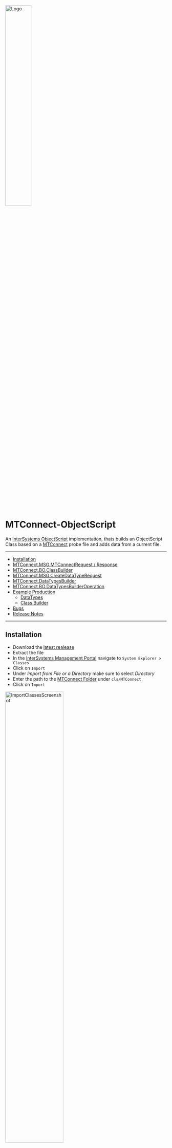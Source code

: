<img src = "https://raw.githubusercontent.com/phil1436/MTConnect-ObjectScript/master/resources/logo.png" alt = "Logo" width = "40%"/>

# MTConnect-ObjectScript

An [InterSystems ObjectScript](https://docs.intersystems.com/irislatest/csp/docbook/DocBook.UI.Page.cls?KEY=GCOS_INTRO) implementation, thats builds an ObjectScript Class based on a [MTConnect](https://www.mtconnect.org/) probe file and adds data from a current file.

---

-   [Installation](https://github.com/phil1436/MTConnect-ObjectScript#installation)
-   [MTConnect.MSG.MTConnectRequest / Response](https://github.com/phil1436/MTConnect-ObjectScript#mtconnectmsgmtconnectrequest--response)
-   [MTConnect.BO.ClassBuilder](https://github.com/phil1436/MTConnect-ObjectScript#mtconnectboclassbuilder)
-   [MTConnect.MSG.CreateDataTypeRequest](https://github.com/phil1436/MTConnect-ObjectScript#mtconnectmsgcreatedatatyperequest)
-   [MTConnect.DataTypesBuilder](https://github.com/phil1436/MTConnect-ObjectScript#mtconnectdatatypesbuilder)
-   [MTConnect.BO.DataTypesBuilderOperation](https://github.com/phil1436/MTConnect-ObjectScript#mtconnectbodatatypesbuilderoperation)
-   [Example Production](https://github.com/phil1436/MTConnect-ObjectScript#example-production)
    -   [DataTypes](https://github.com/phil1436/MTConnect-ObjectScript#datatypes)
    -   [Class Builder](https://github.com/phil1436/MTConnect-ObjectScript#class-builder)
-   [Bugs](https://github.com/phil1436/MTConnect-ObjectScript#bugs)
-   [Release Notes](https://github.com/phil1436/MTConnect-ObjectScript#release-notes)

---

## Installation

-   Download the [latest realease](https://github.com/phil1436/MTConnect-ObjectScript/releases/latest)
-   Extract the file
-   In the [InterSystems Management Portal](https://docs.intersystems.com/irislatest/csp/docbook/DocBook.UI.Page.cls?KEY=GSA_USING_PORTAL) navigate to `System Explorer > Classes`
-   Click on `Import`
-   Under _Import from File or a Directory_ make sure to select _Directory_
-   Enter the path to the [MTConnect Folder](https://github.com/phil1436/MTConnect-ObjectScript/tree/master/cls/MTConnect) under `cls/MTConnect`
-   Click on `Import`

<img src="https://raw.githubusercontent.com/phil1436/MTConnect-ObjectScript/master/resources/ImportClassesScreenshot.png" title ="ImportClassesScreenshot" width = "60%"/>

---

## [MTConnect.MSG.MTConnectRequest](https://github.com/phil1436/MTConnect-ObjectScript/blob/master/cls/MTConnect/MSG/MTConnectRequest.cls) / [Response](https://github.com/phil1436/MTConnect-ObjectScript/blob/master/cls/MTConnect/MSG/MTConnectResponse.cls)

-   `probe`: Holds the data from the probe file.
-   `probeFromFile`: When enabled the probe property contains an absolute path to the probe file. When disabled the probe property contains the probe file as a string.
-   `current`: Holds the data from the current file.
-   `currentToFile`: When enabled the current property contains an absolute path to the current file. When disabled the current property contains the current file as a string.
-   `recievedLine`(optional): Holds a received string. (Used for _cleardata_)
-   `className`(will be set): The complete class name of the generated class.

---

## [MTConnect.BO.ClassBuilder](https://github.com/phil1436/MTConnect-ObjectScript/blob/master/cls/MTConnect/BO/ClassBuilder.cls)

A Business Operation, that builts an ObjectScript class based on a MTConnect probe file. After the class is successfully generated, the operation inserts data from a MTConnect current file.

### Request

[MTConnect.MSG.MTConnectRequest](https://github.com/phil1436/MTConnect-ObjectScript/blob/master/cls/MTConnect/MSG/MTConnectRequest.cls)

### Response

[MTConnect.MSG.MTConnectResponse](https://github.com/phil1436/MTConnect-ObjectScript/blob/master/cls/MTConnect/MSG/MTConnectResponse.cls)

### Settings

#### MTConnect

-   `PackageName`: The package where the class will be generated in.
-   `suffixClass`: A suffix for the class name.
-   `Kind`: _ID_ or _Name_. Sets from which attributes the class will be build.
-   `ClearData`: When enabled deletes all data, when a `***CL***` message is received.
-   `SuperClasses`: Define comma seperated superclasses for the class.

#### MTConnectDataTypes

-   `GenerateDataTypes`: When enabled the MTConnect Datatypes will be generated automatically.
-   `DataTypesPackage`: The package where the MTConnect datatypes exists or will be generated in.
-   `GenerateIsValid`: When enabled generates a IsValid Method for the datatypes
-   `GenerateNormalize`: When enabled generates a Normalize Method for the datatypes
-   `GenerateLogicalToDisplay`: When enabled generates a LogicalToDisplay Method for the datatypes
-   `GenerateDisplayToLogical`: When enabled generates a DisplayToLogical Method for the datatypes

#### LOG

-   `Log`: When enabled all changes will be written to a log file.
-   `LogFile`: An absolute path to the log file.

---

## [MTConnect.MSG.CreateDataTypeRequest](https://github.com/phil1436/MTConnect-ObjectScript/blob/master/cls/MTConnect/MSG/CreateDataTypeRequest.cls)

-   `Name`: The name of the datatype.
-   `Unit`: The unit to display the datatype with.
-   `DataType`: The underlying ObjectScript type (Currently only works with _%String_, _%Integer_ and _%Double_).
-   `AllowedStringValues`: Comma separated list for the allowed values. If left empty all values will be allowed. (only used when `DataType` is _%String_)
-   `AllowedNumericMaxValue`: The maximum value that is allowed. If left empty all values will be allowed. (only used when `DataType` is _%Double_ or _%Integer_)
-   `AllowedNumericMinValue`: The minimum value that is allowed. If left empty all values will be allowed. (only used when `DataType` is _%Double_ or _%Integer_)

---

## [MTConnect.DataTypesBuilder](https://github.com/phil1436/MTConnect-ObjectScript/blob/master/cls/MTConnect/DataTypesBuilder.cls)

Builds MTConnect Datatypes based on a [MTConnect.MSG.CreateDataTypeRequest](https://github.com/phil1436/MTConnect-ObjectScript/blob/master/cls/MTConnect/MSG/CreateDataTypeRequest.cls).

### Execute Method

-   `pRequest`: The [MTConnect.MSG.CreateDataTypeRequest](https://github.com/phil1436/MTConnect-ObjectScript/blob/master/cls/MTConnect/MSG/CreateDataTypeRequest.cls)
-   `pPackage`: The package name to store the datatypes (Default is _MTConnect.DataTypes_)
-   `pGenerateIsValid`: If enabled generates the _IsValid_ method for the datatype (enabled by default)
-   `pGenerateNormalize`: If enabled generates the _Normalize_ method for the datatype (enabled by default)
-   `pGenerateDisplayToLogical`: If enabled generates the _DisplayToLogical_ method for the datatype (enabled by default)
-   `pGenerateLogicalToDisplay`: If enabled generates the _LogicalToDisplay_ method for the datatype (enabled by default)

---

## [MTConnect.BO.DataTypesBuilderOperation](https://github.com/phil1436/MTConnect-ObjectScript/blob/master/cls/MTConnect/BO/DataTypesBuilderOperation.cls)

A Business Operation to build MTConnect Datatypes based on a [MTConnect.MSG.CreateDataTypeRequest](https://github.com/phil1436/MTConnect-ObjectScript/blob/master/cls/MTConnect/MSG/CreateDataTypeRequest.cls).

### Request

[MTConnect.MSG.CreateDataTypeRequest](https://github.com/phil1436/MTConnect-ObjectScript/blob/master/cls/MTConnect/MSG/CreateDataTypeRequest.cls)

### Response

[Ens.StringResponse](https://docs.intersystems.com/irislatest/csp/documatic/%25CSP.Documatic.cls?LIBRARY=ENSLIB&CLASSNAME=Ens.StringResponse)

### Settings

#### DataType

-   `Package`: The package name to store the datatypes (Default is _MTConnect.DataTypes_)
-   `IsValid`: If enabled generates the _IsValid_ method for the datatype
-   `Normalize`: If enabled generates the _Normalize_ method for the datatype
-   `DisplayToLogical`: If enabled generates the _DisplayToLogical_ method for the datatype
-   `LogicalToDisplay`: If enabled generates the _LogicalToDisplay_ method for the datatype

> Tip: Hava a look at [MTConnect.DataTypes](https://github.com/phil1436/MTConnect-ObjectScript/tree/master/cls/MTConnect/DataTypes) for some default MTConnect DataTypes.

---

## [Example Production](https://github.com/phil1436/MTConnect-ObjectScript/tree/master/cls/MTConnect/ExampleProduction)

A simple [Production](https://github.com/phil1436/MTConnect-ObjectScript/blob/master/cls/MTConnect/ExampleProduction/Production.cls) to show the usage of the [DataTypesBuilder Operation](https://github.com/phil1436/MTConnect-ObjectScript/blob/master/cls/MTConnect/BO/DataTypesBuilderOperation.cls) and the [ClassBuilder Operation](https://github.com/phil1436/MTConnect-ObjectScript/blob/master/cls/MTConnect/BO/ClassBuilder.cls).

How to open and start the Production:

-   In the InterSystems Management Portal navigate to `Interoperabilty > Configure > Production > Go`
-   Click on `Production Settings`
-   Navigate to `Actions > Open`
-   Choose `MTConnect > ExampleProduction > Production > Go`
-   Click on `Start`

### DataTypes

An example for how to use the [DataTypesBuilder Operation](https://github.com/phil1436/MTConnect-ObjectScript/blob/master/cls/MTConnect/BO/DataTypesBuilderOperation.cls) to create MTConnect DataTypes.

-   From the _category_ dropdown menu choose `DataTypes`
-   Choose the `DataTypes Process`
-   Navigate to `Actions > Test`
-   From the _Request Type_ dropdown menu choose `Ens.StringRequest`
    -   Type in the `StringValue` field _String_ to generate a String MTConnect DataType
        **OR**
    -   Type in the `StringValue` field _Double_ to generate a Double MTConnect DataType
        **OR**
    -   Type in the `StringValue` field _Inetger_ to generate a Integer MTConnect DataType
-   Click on `Invoke Testing Service`
-   You can follow the _Visual Trace_ to see how the DataType was created
-   You will find the DataTypes under `MTConnect.ExampleProduction.DataTypes`

![resources/ExampleProductionDataTypesDemo](https://raw.githubusercontent.com/phil1436/MTConnect-ObjectScript/master/resources/ExampleProductionDataTypesDemo.gif)

### Class Builder

An example for how to use the [ClassBuilder Operation](https://github.com/phil1436/MTConnect-ObjectScript/blob/master/cls/MTConnect/BO/ClassBuilder.cls) to create MTConnect Class from a MTConnect [Probe](http://mtconnect.mazakcorp.com:5609/probe) and [Current](http://mtconnect.mazakcorp.com:5609/current) file.

-   From the _category_ dropdown menu choose `Class Builder`
-   Choose the `Class Builder Process`
-   Navigate to `Actions > Test`
-   From the _Request Type_ dropdown menu choose `Ens.Request`
-   Click on `Invoke Testing Service`
-   You can follow the _Visual Trace_ to see how the MTConnect Class was created
-   You will find the MTConnect Class under `MTConnect.ExampleProduction.BuiltClasses`
-   The Operation will also generate MTConnect DataTypes based on the files. You can find them under `MTConnect.ExampleProduction.DataTypes`

![resources/ExampleProductionClassBuilderDemo](https://raw.githubusercontent.com/phil1436/MTConnect-ObjectScript/master/resources/ExampleProductionClassBuilderDemo.gif)

---

## Bugs

-   _no known bugs_

---

## [Release Notes](https://github.com/phil1436/MTConnect-ObjectScript/blob/master/CHANGELOG.md)

### [v0.0.3](https://github.com/phil1436/MTConnect-ObjectScript/tree/0.0.3)

### [v0.0.1](https://github.com/phil1436/MTConnect-ObjectScript/tree/0.0.1)

---

by Jannis S. & Philipp B.

powered by [InterSystems](https://www.intersystems.com/).

_This application is **not** supported by InterSystems Corporation._
